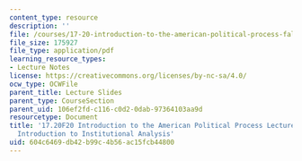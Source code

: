 ```yaml
---
content_type: resource
description: ''
file: /courses/17-20-introduction-to-the-american-political-process-fall-2020/604c6469db42b99c4b56ac15fcb44800_MIT17_20F20_lec6.pdf
file_size: 175927
file_type: application/pdf
learning_resource_types:
- Lecture Notes
license: https://creativecommons.org/licenses/by-nc-sa/4.0/
ocw_type: OCWFile
parent_title: Lecture Slides
parent_type: CourseSection
parent_uid: 106ef2fd-c116-c0d2-0dab-97364103aa9d
resourcetype: Document
title: '17.20F20 Introduction to the American Political Process Lecture Slides 6:
  Introduction to Institutional Analysis'
uid: 604c6469-db42-b99c-4b56-ac15fcb44800
---
```

